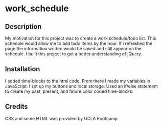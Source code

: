 # work_schedule

## Description

My motivation for this project was to create a work schedule/todo list. This schedule would allow me to add todo items by the hour. If i refreshed the page the information written would be saved and still appear on the schedule. I built this project to get a better understanding of jQuery. 


## Installation

I added time-blocks to the html code. From there I made my variables in JavaScript. I set up my buttons and local storage. Used an if/else statement to create my past, present, and future color coded time-blocks. 

## Credits
 CSS and some HTML was provided by UCLA Bootcamp 



